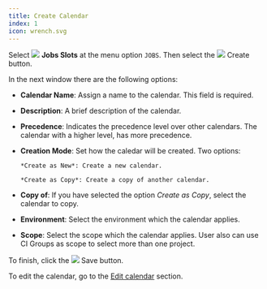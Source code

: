 ```yaml
---
title: Create Calendar
index: 1
icon: wrench.svg
---
```


Select <img src="/static/images/icons/slot.svg" /> **Jobs Slots** at the menu
option `JOBS`. Then select the <img src="/static/images/icons/add.svg" /> Create
button.

In the next window there are the following options:

- **Calendar Name**: Assign a name to the calendar. This field is required.
- **Description**: A brief description of the calendar.
- **Precedence**: Indicates the precedence level over other calendars. 
The calendar with a higher level, has more precedence.
- **Creation Mode**: Set how the caledar will be created. Two options:  
      
      *Create as New*: Create a new calendar.
   
      *Create as Copy*: Create a copy of another calendar.  
- **Copy of**: If you have selected the option *Create as Copy*, select the calendar to copy.
- **Environment**: Select the environment which the calendar applies.
- **Scope**: Select the scope which the calendar applies. User also can use CI Groups as scope to select more than one project.

To finish, click the <img src="/static/images/icons/save.png" /> Save button.

To edit the calendar, go to the [Edit calendar](how-to/edit-calendar) section.
